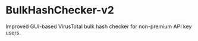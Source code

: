 # BulkHashChecker-v2
Improved GUI-based VirusTotal bulk hash checker for non-premium API key users.

